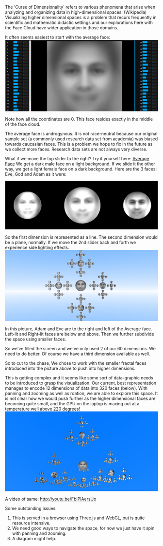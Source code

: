 The 'Curse of Dimensionality' refers to various phenomena that arise when analyzing and organizing data in high-dimensional spaces. (Wikipedia) Visualizing higher dimensional spaces is a problem that recurs frequently in scientific and mathematic didactic settings and our explorations here with the Face Cloud have wider application in those domains.

It often seems easiest to start with the average face:
![Average face](../project_images/2014-03-02/average.jpg?raw=true)

Note how all the coordinates are 0. This face resides exactly in the middle of the face cloud.   

The average face is androgynous. It is not race-neutral because our original sample set (a commonly used research data set from academia) was biased towards caucasian faces. This is a problem we hope to fix in the future as we collect more faces. Research data sets are not always very diverse. 

What if we move the top slider to the right? Try it yourself here: [Average Face](http://facefield.org/SynthFace.aspx?c0=0&c1=0&c2=0&c3=0&c4=0&c5=0&c6=0&c7=0&c8=0&c9=0&c10=0&c11=0&c12=0&c13=0&c14=0&c15=0&c16=0&c17=0&c18=0&c19=0&c20=0&c21=0&c22=0&c23=0&c24=0&c25=0&c26=0&c27=0&c28=0&c29=0&c30=0&c31=0&c32=0&c33=0&c34=0&c35=0&c36=0&c37=0&c38=0&c39=0&c40=0&c41=0&c42=0&c43=0&c44=0&c45=0&c46=0&c47=0&c48=0&c49=0&c50=0&c51=0&c52=0&c53=0&c54=0&c55=0&c56=0&c57=0&c58=0&c59=0&) We get a dark male face on a light background. If we slide it the other way, we get a light female face on a dark background. Here are the 3 faces: Eve, God and Adam as it were:

![Average face](../project_images/2014-03-02/AdamAndEve.png?raw=true)

So the first dimension is represented as a line. The second dimension would be a plane, normally. If we move the 2nd slider back and forth we experience side lighting effects.
![Plane](../project_images/2014-03-02/cross.png?raw=true)

In this picture, Adam and Eve are to the right and left of the Average face. Left-lit and Right-lit faces are below and above. Then we further subdivide the space using smaller faces.

So we've filled the screen and we've only used 2 of our 60 dimensions. We need to do better. Of course we have a third dimension available as well. 

So to cut to the chase, We chose to work with the smaller fractal faces introduced into the picture above to push into higher dimensions.

This is getting complex and it seems like some sort of data-graphic needs to be introduced to grasp the visualization. Our current, best representation manages to encode 12 dimensions of data into 320 faces (below). With panning and zooming as well as roation, we are able to explore this space. It is not clear how we would push further as the higher dimensional faces are becoming quite small, and the GPU on the laptop is maxing out at a temperature well above 220 degrees!
![Sky](../project_images/2014-03-02/Sky.jpg?raw=true)

A video of same:
http://youtu.be/FbIPlAersUo

Some outstanding issues:   
1. This is served in a browser using Three.js and WebGL, but is quite resource intensive.    
2. We need good ways to navigate the space, for now we just have it spin with panning and zooming.   
3. A diagram might help.   

